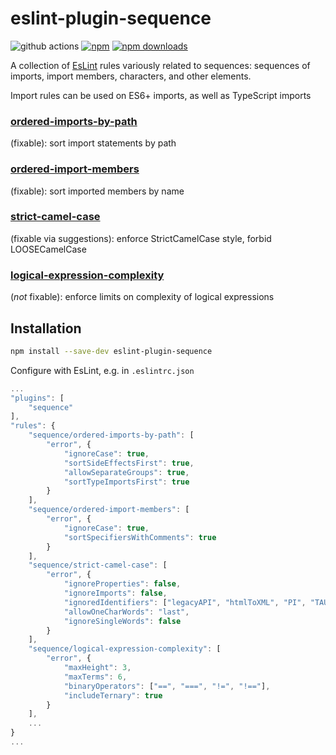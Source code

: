 # eslint-plugin-sequence

![github actions](https://github.com/adashrod/eslint-plugin-sequence/actions/workflows/node.js.yml/badge.svg)
[![npm](https://img.shields.io/npm/v/eslint-plugin-sequence.svg)](https://www.npmjs.com/package/eslint-plugin-sequence)
[![npm downloads](https://img.shields.io/npm/dt/eslint-plugin-sequence.svg?maxAge=2592000)](https://www.npmtrends.com/eslint-plugin-sequence)

A collection of [EsLint](https://github.com/eslint/eslint) rules variously related to sequences: sequences of imports, import members, characters, and other elements.

Import rules can be used on ES6+ imports, as well as TypeScript imports

### [ordered-imports-by-path](https://github.com/adashrod/eslint-plugin-sequence/tree/main/src/docs/ordered-imports-by-path.md)
(fixable): sort import statements by path
### [ordered-import-members](https://github.com/adashrod/eslint-plugin-sequence/tree/main/src/docs/ordered-import-members.md)
(fixable): sort imported members by name
### [strict-camel-case](https://github.com/adashrod/eslint-plugin-sequence/tree/main/src/docs/strict-camel-case.md)
(fixable via suggestions): enforce StrictCamelCase style, forbid LOOSECamelCase
### [logical-expression-complexity](https://github.com/adashrod/eslint-plugin-sequence/tree/main/src/docs/logical-expression-complexity.md)
(*not* fixable): enforce limits on complexity of logical expressions

## Installation

```bash
npm install --save-dev eslint-plugin-sequence
```

Configure with EsLint, e.g. in `.eslintrc.json`
```javascript
...
"plugins": [
    "sequence"
],
"rules": {
    "sequence/ordered-imports-by-path": [
        "error", {
            "ignoreCase": true,
            "sortSideEffectsFirst": true,
            "allowSeparateGroups": true,
            "sortTypeImportsFirst": true
        }
    ],
    "sequence/ordered-import-members": [
        "error", {
            "ignoreCase": true,
            "sortSpecifiersWithComments": true
        }
    ],
    "sequence/strict-camel-case": [
        "error", {
            "ignoreProperties": false,
            "ignoreImports": false,
            "ignoredIdentifiers": ["legacyAPI", "htmlToXML", "PI", "TAU", "EPSILON"],
            "allowOneCharWords": "last",
            "ignoreSingleWords": false
        }
    ],
    "sequence/logical-expression-complexity": [
        "error", {
            "maxHeight": 3,
            "maxTerms": 6,
            "binaryOperators": ["==", "===", "!=", "!=="],
            "includeTernary": true
        }
    ],
    ...
}
...
```
